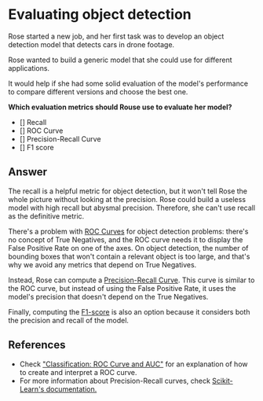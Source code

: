 # Evaluating object detection

Rose started a new job, and her first task was to develop an object detection model that detects cars in drone footage.

Rose wanted to build a generic model that she could use for different applications.

It would help if she had some solid evaluation of the model's performance to compare different versions and choose the best one.

**Which evaluation metrics should Rouse use to evaluate her model?**

- [] Recall
- [] ROC Curve
- [] Precision-Recall Curve
- [] F1 score

## Answer

The recall is a helpful metric for object detection, but it won't tell Rose the whole picture without looking at the precision. Rose could build a useless model with high recall but abysmal precision. Therefore, she can't use recall as the definitive metric.

There's a problem with [ROC Curves](https://developers.google.com/machine-learning/crash-course/classification/roc-and-auc) for object detection problems: there's no concept of True Negatives, and the ROC curve needs it to display the False Positive Rate on one of the axes. On object detection, the number of bounding boxes that won't contain a relevant object is too large, and that's why we avoid any metrics that depend on True Negatives.

Instead, Rose can compute a [Precision-Recall Curve](https://scikit-learn.org/stable/modules/generated/sklearn.metrics.precision_recall_curve.html). This curve is similar to the ROC curve, but instead of using the False Positive Rate, it uses the model's precision that doesn't depend on the True Negatives.

Finally, computing the [F1-score](https://en.wikipedia.org/wiki/F-score) is also an option because it considers both the precision and recall of the model.

## References

- Check ["Classification: ROC Curve and AUC"](https://developers.google.com/machine-learning/crash-course/classification/roc-and-auc) for an explanation of how to create and interpret a ROC curve.
- For more information about Precision-Recall curves, check [Scikit-Learn's documentation.](https://scikit-learn.org/stable/modules/generated/sklearn.metrics.precision_recall_curve.html)
